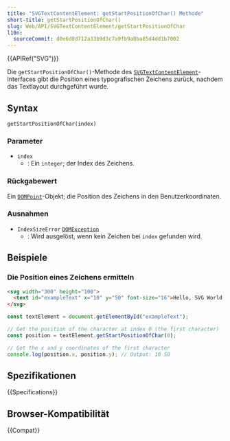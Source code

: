 ```yaml
---
title: "SVGTextContentElement: getStartPositionOfChar() Methode"
short-title: getStartPositionOfChar()
slug: Web/API/SVGTextContentElement/getStartPositionOfChar
l10n:
  sourceCommit: d0e6d8d712a33b9d3c7a9fb9a8ba85d4dd1b7002
---
```


{{APIRef("SVG")}}

Die `getStartPositionOfChar()`-Methode des [`SVGTextContentElement`](/de/docs/Web/API/SVGTextContentElement)-Interfaces gibt die Position eines typografischen Zeichens zurück, nachdem das Textlayout durchgeführt wurde.

## Syntax

```js-nolint
getStartPositionOfChar(index)
```

### Parameter

- `index`
  - : Ein `integer`; der Index des Zeichens.

### Rückgabewert

Ein [`DOMPoint`](/de/docs/Web/API/DOMPoint)-Objekt; die Position des Zeichens in den Benutzerkoordinaten.

### Ausnahmen

- `IndexSizeError` [`DOMException`](/de/docs/Web/API/DOMException)
  - : Wird ausgelöst, wenn kein Zeichen bei `index` gefunden wird.

## Beispiele

### Die Position eines Zeichens ermitteln

```html
<svg width="300" height="100">
  <text id="exampleText" x="10" y="50" font-size="16">Hello, SVG World!</text>
</svg>
```

```js
const textElement = document.getElementById("exampleText");

// Get the position of the character at index 0 (the first character)
const position = textElement.getStartPositionOfChar(0);

// Get the x and y coordinates of the first character
console.log(position.x, position.y); // Output: 10 50
```

## Spezifikationen

{{Specifications}}

## Browser-Kompatibilität

{{Compat}}
